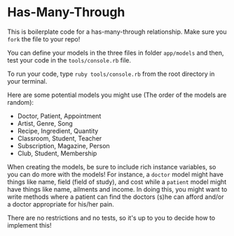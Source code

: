 # Has-Many-Through

This is boilerplate code for a has-many-through relationship. Make sure you `fork` the file to your repo!

You can define your models in the three files in folder `app/models` and then, test your code in the `tools/console.rb` file.

To run your code, type `ruby tools/console.rb` from the root directory in your terminal.

Here are some potential models you might use (The order of the models are random):

- Doctor, Patient, Appointment
- Artist, Genre, Song
- Recipe, Ingredient, Quantity
- Classroom, Student, Teacher
- Subscription, Magazine, Person
- Club, Student, Membership

When creating the models, be sure to include rich instance variables, so you can do more with the models! For instance, a `doctor` model might have things like name, field (field of study), and cost while a `patient` model might have things like name, ailments and income. In doing this, you might want to write methods where a patient can find the doctors (s)he can afford and/or a doctor appropriate for his/her pain.

There are no restrictions and no tests, so it's up to you to decide how to implement this!



